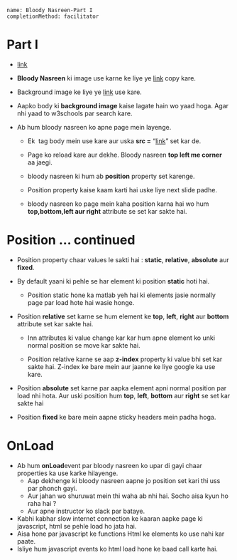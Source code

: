 ```ngMeta
name: Bloody Nasreen-Part I
completionMethod: facilitator
```
# Part I

- [link](http://codepen.io/navgurukul/full/PWbvPb/)

- **Bloody Nasreen** ki image use karne ke liye ye [link](http://navgurukul.org/bloodynasreen/front.png) copy kare.

- Background image ke liye ye [link](http://navgurukul.org/bloodynasreen/explosion.jpg) use kare.

- Aapko body ki **background image** kaise lagate hain wo yaad hoga. Agar nhi yaad to w3schools par search kare.

- Ab hum bloody nasreen ko apne page mein layenge.
	- Ek **<img>** tag body mein use kare aur uska **src =** “[link](http://navgurukul.org/bloodynasreen/front.png)”  set kar de.

	- Page ko reload kare aur dekhe. Bloody nasreen **top left me corner** aa jaegi. 

	- bloody nasreen ki hum ab **position** property set karenge.

	- Position property kaise kaam karti hai uske liye next slide padhe.

	- bloody nasreen ko page mein kaha position karna hai wo hum **top,bottom,left aur right** attribute 
	se set kar sakte hai.

# Position … continued

- Position property chaar values le sakti hai : **static**, **relative**, **absolute** aur **fixed**.

- By default yaani ki pehle se har element ki position **static** hoti hai.

	- Position static hone ka matlab yeh hai ki elements jasie normally page par load hote hai wasie honge.

- Position **relative** set karne se hum element ke **top**, **left**, **right** aur **bottom** attribute set kar sakte hai.

	- Inn attributes ki value change kar kar hum apne element ko unki normal position se move kar sakte hai.

	- Position relative karne se aap **z-index** property ki value bhi set kar sakte hai. Z-index ke bare mein aur jaanne ke liye google ka use kare.

- Position **absolute** set karne par aapka element apni normal position par load nhi hota. Aur uski position hum **top**, **left**,  **bottom** aur **right** se set kar sakte hai

- Position **fixed** ke bare mein aapne sticky headers mein padha hoga.

# OnLoad

- Ab hum **onLoad**event par bloody nasreen ko upar di gayi chaar properties ka use 
karke hilayenge.
	- Aap dekhenge ki bloody nasreen aapne jo position set kari thi uss par phonch gayi.
	- Aur jahan wo shuruwat mein thi waha ab nhi hai. Socho aisa kyun ho raha hai ? 
	- Aur apne instructor ko slack par bataye.
- Kabhi kabhar slow internet connection ke kaaran aapke page ki javascript, html se 
pehle load ho jata hai.
- Aisa hone par javascript ke functions Html ke elements ko use nahi kar paate.
- Isliye hum javascript events ko html load hone ke baad call karte hai.

